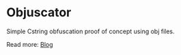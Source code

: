 # Objuscator
Simple Cstring obfuscation proof of concept using obj files. 

Read more: [Blog](https://underprivilege.blogspot.com)
